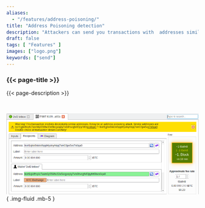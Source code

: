 ```yaml
---
aliases:
  - "/features/address-poisoning/"
title: "Address Poisoning detection"
description: "Attackers can send you transactions with  addresses similar to yours. Bitcoin Safe will warn you if that happens"
draft: false
tags: [ "Features" ]
images: ["logo.png"]
keywords: ["send"]
---
```


### {{< page-title >}} 
{{< page-description >}} 

<br>



![](logo.png)
{ .img-fluid .mb-5 }

